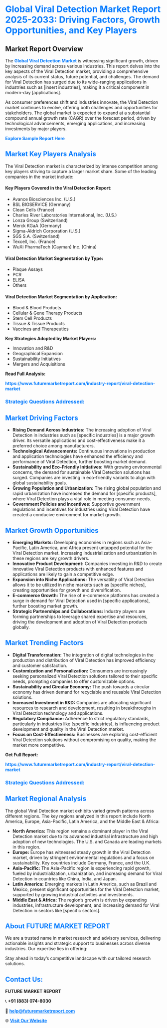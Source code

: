 <h1 style="color: #007BFF;">Global Viral Detection Market Report 2025-2033: Driving Factors, Growth Opportunities, and Key Players</h1>

<section id="overview">
<h2>Market Report Overview</h2>
<p>The <a href="https://www.futuremarketreport.com/industry-report/viral-detection-market" style="color: #007BFF; text-decoration: none;"><strong>Global Viral Detection Market</strong></a> is witnessing significant growth, driven by increasing demand across various industries. This report delves into the key aspects of the Viral Detection market, providing a comprehensive analysis of its current status, future potential, and challenges. The demand for Viral Detection has surged due to its wide-ranging applications in industries such as [insert industries], making it a critical component in modern-day [applications].</p>
<p>As consumer preferences shift and industries innovate, the Viral Detection market continues to evolve, offering both challenges and opportunities for stakeholders. The global market is expected to expand at a substantial compound annual growth rate (CAGR) over the forecast period, driven by technological advancements, emerging applications, and increasing investments by major players.</p>
</section>

<section id="overview">
<p><a href="https://www.futuremarketreport.com/request-sample/reportId=105301" style="color: #007BFF; text-decoration: none;"><strong>Explore Sample Report Here</strong></a></p>
</section>

<section id="key-players">
<h2 style="color: #007BFF;">Market Key Players Analysis</h2>
<p>The Viral Detection market is characterized by intense competition among key players striving to capture a larger market share. Some of the leading companies in the market include:</p>
<h4>Key Players Covered in the Viral Detection Report:</h4>
<ul><li>Avance Biosciences Inc. (U.S.)</li><li>BSL BIOSERVICE (Germany)</li><li>Clean Cells (France)</li><li>Charles River Laboratories International, Inc. (U.S.)</li><li>Lonza Group (Switzerland)</li><li>Merck KGaA (Germany)</li><li>Sigma-Aldrich Corporation (U.S.)</li><li>SGS S.A. (Switzerland)</li><li>Texcell, Inc. (France)</li><li>WuXi PharmaTech (Cayman) Inc. (China)</li></ul>
<h4>Viral Detection Market Segmentation by Type:</h4>
<ul><li>Plaque Assays</li><li>PCR</li><li>ELISA</li><li>Others</li></ul>

<h4>Viral Detection Market Segmentation by Application:</h4>
<ul><li>Blood &amp; Blood Products</li><li>Cellular &amp; Gene Therapy Products</li><li>Stem Cell Products</li><li>Tissue &amp; Tissue Products</li><li>Vaccines and Therapeutics</li></ul>
<p><strong>Key Strategies Adopted by Market Players:</strong></p>
<ul>
<li>Innovation and R&D</li>
<li>Geographical Expansion</li>
<li>Sustainability Initiatives</li>
<li>Mergers and Acquisitions</li>
</ul>
</section>

<section>
<p><strong>Read Full Analysis: </strong></p><a href="https://www.futuremarketreport.com/industry-report/viral-detection-market" style="color: #007BFF; text-decoration: none;"><strong>https://www.futuremarketreport.com/industry-report/viral-detection-market</strong></a>
<h3 style="color: #007BFF;">Strategic Questions Addressed:</h3>
</section>

<section id="driving-factors">
<h2 style="color: #007BFF;">Market Driving Factors</h2>
<ul>
<li><strong>Rising Demand Across Industries:</strong> The increasing adoption of Viral Detection in industries such as [specific industries] is a major growth driver. Its versatile applications and cost-effectiveness make it a preferred choice among manufacturers.</li>
<li><strong>Technological Advancements:</strong> Continuous innovations in production and application technologies have enhanced the efficiency and performance of Viral Detection, further boosting market demand.</li>
<li><strong>Sustainability and Eco-Friendly Initiatives:</strong> With growing environmental concerns, the demand for sustainable Viral Detection solutions has surged. Companies are investing in eco-friendly variants to align with global sustainability goals.</li>
<li><strong>Growing Population and Urbanization:</strong> The rising global population and rapid urbanization have increased the demand for [specific products], where Viral Detection plays a vital role in meeting consumer needs.</li>
<li><strong>Government Policies and Incentives:</strong> Supportive government regulations and incentives for industries using Viral Detection have created a conducive environment for market growth.</li>
</ul>
</section>

<section id="growth-opportunities">
<h2 style="color: #007BFF;">Market Growth Opportunities</h2>
<ul>
<li><strong>Emerging Markets:</strong> Developing economies in regions such as Asia-Pacific, Latin America, and Africa present untapped potential for the Viral Detection market. Increasing industrialization and urbanization in these regions are key growth drivers.</li>
<li><strong>Innovative Product Development:</strong> Companies investing in R&D to create innovative Viral Detection products with enhanced features and applications are likely to gain a competitive edge.</li>
<li><strong>Expansion into Niche Applications:</strong> The versatility of Viral Detection allows it to be utilized in niche markets such as [specific niches], creating opportunities for growth and diversification.</li>
<li><strong>E-commerce Growth:</strong> The rise of e-commerce platforms has created a surge in demand for Viral Detection used in [specific applications], further boosting market growth.</li>
<li><strong>Strategic Partnerships and Collaborations:</strong> Industry players are forming partnerships to leverage shared expertise and resources, driving the development and adoption of Viral Detection products globally.</li>
</ul>
</section>

<section id="trending-factors">
<h2 style="color: #007BFF;">Market Trending Factors</h2>
<ul>
<li><strong>Digital Transformation:</strong> The integration of digital technologies in the production and distribution of Viral Detection has improved efficiency and customer satisfaction.</li>
<li><strong>Customization and Personalization:</strong> Consumers are increasingly seeking personalized Viral Detection solutions tailored to their specific needs, prompting companies to offer customizable options.</li>
<li><strong>Sustainability and Circular Economy:</strong> The push towards a circular economy has driven demand for recyclable and reusable Viral Detection solutions.</li>
<li><strong>Increased Investment in R&D:</strong> Companies are allocating significant resources to research and development, resulting in breakthroughs in Viral Detection technology and applications.</li>
<li><strong>Regulatory Compliance:</strong> Adherence to strict regulatory standards, particularly in industries like [specific industries], is influencing product development and quality in the Viral Detection market.</li>
<li><strong>Focus on Cost-Effectiveness:</strong> Businesses are exploring cost-efficient Viral Detection solutions without compromising on quality, making the market more competitive.</li>
</ul>
</section>

<section>
<p><strong>Get Full Report: </strong></p><a href="https://www.futuremarketreport.com/industry-report/viral-detection-market" style="color: #007BFF; text-decoration: none;"><strong>https://www.futuremarketreport.com/industry-report/viral-detection-market</strong></a>
<h3 style="color: #007BFF;">Strategic Questions Addressed:</h3>
</section>


<section id="regional-analysis">
<h2 style="color: #007BFF;">Market Regional Analysis</h2>
<p>The global Viral Detection market exhibits varied growth patterns across different regions. The key regions analyzed in this report include North America, Europe, Asia-Pacific, Latin America, and the Middle East & Africa:</p>
<ul>
<li><strong>North America:</strong> This region remains a dominant player in the Viral Detection market due to its advanced industrial infrastructure and high adoption of new technologies. The U.S. and Canada are leading markets in this region.</li>
<li><strong>Europe:</strong> Europe has witnessed steady growth in the Viral Detection market, driven by stringent environmental regulations and a focus on sustainability. Key countries include Germany, France, and the U.K.</li>
<li><strong>Asia-Pacific:</strong> The Asia-Pacific region is experiencing rapid growth, fueled by industrialization, urbanization, and increasing demand for Viral Detection in countries like China, India, and Japan.</li>
<li><strong>Latin America:</strong> Emerging markets in Latin America, such as Brazil and Mexico, present significant opportunities for the Viral Detection market, supported by growing industrial activities and investments.</li>
<li><strong>Middle East & Africa:</strong> The region’s growth is driven by expanding industries, infrastructure development, and increasing demand for Viral Detection in sectors like [specific sectors].</li>
</ul>
</section>

<footer>
<h2 style="color: #007BFF;">About FUTURE MARKET REPORT</h2>
<p>We are a trusted name in market research and advisory services, delivering actionable insights and strategic support to businesses across diverse industries. Our expertise lies in offering:</p>

<p>Stay ahead in today’s competitive landscape with our tailored research solutions.</p>

<h2 style="color: #007BFF;">Contact Us:</h2>
<p><strong>FUTURE MARKET REPORT</strong></p>
<p>📞 <strong>+91 (883) 074-8030</strong></p>
<p>📧 <strong><a href="mailto:help@futuremarketreport.com" style="color: #007BFF;">help@futuremarketreport.com</a></strong></p>
<p>🌐 <strong><a href="https://www.futuremarketreport.com/" style="color: #007BFF;">Visit Our Website</a></strong></p>
</footer>